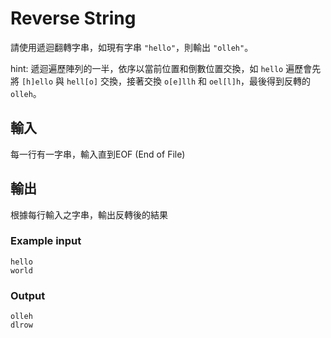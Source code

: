 # Reverse String

請使用遞迴翻轉字串，如現有字串 `"hello"`，則輸出 `"olleh"`。

hint: 遞迴遍歷陣列的一半，依序以當前位置和倒數位置交換，如 `hello` 遍歷會先將 `[h]ello` 與 `hell[o]` 交換，接著交換 `o[e]llh` 和 `oel[l]h`，最後得到反轉的 `olleh`。

## 輸入

每一行有一字串，輸入直到EOF (End of File)

## 輸出

根據每行輸入之字串，輸出反轉後的結果

### Example input

```plain
hello
world

```

### Output

```plain
olleh
dlrow

```
